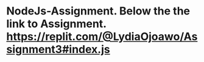 # NodeJs-Assignment.  Below the the link to Assignment.                                                                   https://replit.com/@LydiaOjoawo/Assignment3#index.js
